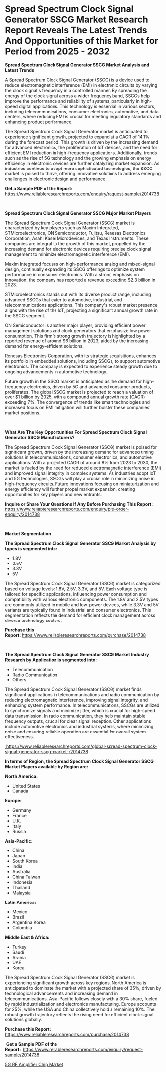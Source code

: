 <p><h1>Spread Spectrum Clock Signal Generator SSCG Market Research Report Reveals The Latest Trends And Opportunities of this Market for Period from 2025 - 2032</h1></p><p><strong>Spread Spectrum Clock Signal Generator SSCG Market Analysis and Latest Trends</strong></p>
<p><p>A Spread Spectrum Clock Signal Generator (SSCG) is a device used to reduce electromagnetic interference (EMI) in electronic circuits by varying the clock signal's frequency in a controlled manner. By spreading the energy of the clock signal across a wider frequency band, SSCGs help improve the performance and reliability of systems, particularly in high-speed digital applications. This technology is essential in various sectors, including telecommunications, consumer electronics, automotive, and data centers, where reducing EMI is crucial for meeting regulatory standards and enhancing product performance.</p><p>The Spread Spectrum Clock Signal Generator market is anticipated to experience significant growth, projected to expand at a CAGR of 14.1% during the forecast period. This growth is driven by the increasing demand for advanced electronics, the proliferation of IoT devices, and the need for efficient EMI reduction in high-frequency applications. Additionally, trends such as the rise of 5G technology and the growing emphasis on energy efficiency in electronic devices are further catalyzing market expansion. As industries continue to adopt more sophisticated technologies, the SSCG market is poised to thrive, offering innovative solutions to address emerging challenges in electronic design and performance.</p></p>
<p><strong>Get a Sample PDF of the Report:&nbsp;</strong> <a href="https://www.reliableresearchreports.com/enquiry/request-sample/2014738?utm_campaign=3253&utm_medium=2&utm_source=Github&utm_content=ia&utm_term=29032025&utm_id=spread-spectrum-clock-signal-generator-sscg">https://www.reliableresearchreports.com/enquiry/request-sample/2014738</a></p>
<p>&nbsp;</p>
<p><strong>Spread Spectrum Clock Signal Generator SSCG Major Market Players</strong></p>
<p><p>The Spread Spectrum Clock Signal Generator (SSCG) market is characterized by key players such as Maxim Integrated, STMicroelectronics, ON Semiconductor, Fujitsu, Renesas Electronics Corporation, Asahi Kasei Microdevices, and Texas Instruments. These companies are integral to the growth of this market, propelled by the increasing demand for electronic devices requiring precise clock signal management to minimize electromagnetic interference (EMI).</p><p>Maxim Integrated focuses on high-performance analog and mixed-signal design, continually expanding its SSCG offerings to optimize system performance in consumer electronics. With a strong emphasis on innovation, the company has reported a revenue exceeding $2.3 billion in 2023.</p><p>STMicroelectronics stands out with its diverse product range, including advanced SSCGs that cater to automotive, industrial, and telecommunications applications. This company's robust market presence aligns with the rise of the IoT, projecting a significant annual growth rate in the SSCG segment.</p><p>ON Semiconductor is another major player, providing efficient power management solutions and clock generators that emphasize low power consumption. This firm's strong growth trajectory is highlighted by a reported revenue of around $6 billion in 2023, aided by the increasing demand for energy-efficient solutions.</p><p>Renesas Electronics Corporation, with its strategic acquisitions, enhances its portfolio in embedded solutions, including SSCGs, to support automotive electronics. The company is expected to experience steady growth due to ongoing advancements in automotive technology.</p><p>Future growth in the SSCG market is anticipated as the demand for high-frequency electronics, driven by 5G and advanced consumer products, proliferates. The global SSCG market is projected to reach a valuation of over $1 billion by 2025, with a compound annual growth rate (CAGR) exceeding 7%. The convergence of trends like smart technologies and increased focus on EMI mitigation will further bolster these companies' market positions.</p></p>
<p>&nbsp;</p>
<p><strong>What Are The Key Opportunities For Spread Spectrum Clock Signal Generator SSCG Manufacturers?</strong></p>
<p><p>The Spread Spectrum Clock Signal Generator (SSCG) market is poised for significant growth, driven by the increasing demand for advanced timing solutions in telecommunications, consumer electronics, and automotive applications. With a projected CAGR of around 8% from 2023 to 2030, the market is fueled by the need for reduced electromagnetic interference (EMI) and improved signal integrity in complex systems. As industries adopt IoT and 5G technologies, SSCGs will play a crucial role in minimizing noise in high-frequency circuits. Future innovations focusing on miniaturization and energy efficiency will further propel market expansion, creating opportunities for key players and new entrants.</p></p>
<p><strong>Inquire or Share Your Questions If Any Before Purchasing This Report:</strong> <a href="https://www.reliableresearchreports.com/enquiry/pre-order-enquiry/2014738?utm_campaign=3253&utm_medium=2&utm_source=Github&utm_content=ia&utm_term=29032025&utm_id=spread-spectrum-clock-signal-generator-sscg">https://www.reliableresearchreports.com/enquiry/pre-order-enquiry/2014738</a></p>
<p>&nbsp;</p>
<p><strong>Market Segmentation</strong></p>
<p><strong>The Spread Spectrum Clock Signal Generator SSCG Market Analysis by types is segmented into:</strong></p>
<p><ul><li>1.8V</li><li>2.5V</li><li>3.3V</li><li>5V</li></ul></p>
<p><p>The Spread Spectrum Clock Signal Generator (SSCG) market is categorized based on voltage levels: 1.8V, 2.5V, 3.3V, and 5V. Each voltage type is tailored for specific applications, influencing power consumption and compatibility with various electronic components. The 1.8V and 2.5V types are commonly utilized in mobile and low-power devices, while 3.3V and 5V variants are typically found in industrial and consumer electronics. This segmentation reflects the demand for efficient clock management across diverse technology sectors.</p></p>
<p><strong>Purchase this Report:&nbsp;</strong><a href="https://www.reliableresearchreports.com/purchase/2014738?utm_campaign=3253&utm_medium=2&utm_source=Github&utm_content=ia&utm_term=29032025&utm_id=spread-spectrum-clock-signal-generator-sscg">https://www.reliableresearchreports.com/purchase/2014738</a></p>
<p>&nbsp;</p>
<p><strong>The Spread Spectrum Clock Signal Generator SSCG Market Industry Research by Application is segmented into:</strong></p>
<p><ul><li>Telecommunication</li><li>Radio Communication</li><li>Others</li></ul></p>
<p><p>The Spread Spectrum Clock Signal Generator (SSCG) market finds significant applications in telecommunications and radio communication by reducing electromagnetic interference, improving signal integrity, and enhancing system performance. In telecommunications, SSCGs are utilized to synchronize signals and minimize jitter, which is crucial for high-speed data transmission. In radio communication, they help maintain stable frequency outputs, crucial for clear signal reception. Other applications include automotive electronics and industrial systems, where minimizing noise and ensuring reliable operation are essential for overall system effectiveness.</p></p>
<p><a href="https://www.reliableresearchreports.com/global-spread-spectrum-clock-signal-generator-sscg-market-r2014738?utm_campaign=3253&utm_medium=2&utm_source=Github&utm_content=ia&utm_term=29032025&utm_id=spread-spectrum-clock-signal-generator-sscg">&nbsp;https://www.reliableresearchreports.com/global-spread-spectrum-clock-signal-generator-sscg-market-r2014738</a></p>
<p><strong>In terms of Region, the Spread Spectrum Clock Signal Generator SSCG Market Players available by Region are:</strong></p>
<p>
    <p> <strong> North America: </strong>
        <ul>
            <li>United States</li>
            <li>Canada</li>
        </ul>
        </p> 
    <p> <strong> Europe: </strong>
        <ul>
            <li>Germany</li>
            <li>France</li>
            <li>U.K.</li>
            <li>Italy</li>
            <li>Russia</li>
        </ul>
        </p> 
    <p> <strong> Asia-Pacific: </strong>
        <ul>
            <li>China</li>
            <li>Japan</li>
            <li>South Korea</li>
            <li>India</li>
            <li>Australia</li>
            <li>China Taiwan</li>
            <li>Indonesia</li>
            <li>Thailand</li>
            <li>Malaysia</li>
        </ul>
        </p> 
    <p> <strong> Latin America: </strong>
        <ul>
            <li>Mexico</li>
            <li>Brazil</li>
            <li>Argentina Korea</li>
            <li>Colombia</li>
        </ul>
        </p> 
    <p> <strong> Middle East & Africa: </strong>
        <ul>
            <li>Turkey</li>
            <li>Saudi</li>
            <li>Arabia</li>
            <li>UAE</li>
            <li>Korea</li>
        </ul>
    </p>
    </p>
<p><p>The Spread Spectrum Clock Signal Generator (SSCG) market is experiencing significant growth across key regions. North America is anticipated to dominate the market with a projected share of 35%, driven by technological advancements and increasing demand in telecommunications. Asia-Pacific follows closely with a 30% share, fueled by rapid industrialization and electronics manufacturing. Europe accounts for 25%, while the USA and China collectively hold a remaining 10%. The robust growth trajectory reflects the rising need for efficient clock signal solutions globally.</p></p>
<p><strong>Purchase this Report: </strong><a href="https://www.reliableresearchreports.com/purchase/2014738?utm_campaign=3253&utm_medium=2&utm_source=Github&utm_content=ia&utm_term=29032025&utm_id=spread-spectrum-clock-signal-generator-sscg">https://www.reliableresearchreports.com/purchase/2014738</a></p>
<p>&nbsp;<strong>Get a Sample PDF of the Report:&nbsp;&nbsp;</strong><a href="https://www.reliableresearchreports.com/enquiry/request-sample/2014738?utm_campaign=3253&utm_medium=2&utm_source=Github&utm_content=ia&utm_term=29032025&utm_id=spread-spectrum-clock-signal-generator-sscg">https://www.reliableresearchreports.com/enquiry/request-sample/2014738</a></p>
<p><strong></strong></p>
<p><p><a href="https://github.com/sirayedantte/Market-Research-Report-List-1/blob/main/5g-rf-amplifier-chip-market.md?utm_campaign=3253&utm_medium=2&utm_source=Github&utm_content=ia&utm_term=29032025&utm_id=spread-spectrum-clock-signal-generator-sscg">5G RF Amplifier Chip Market</a></p></p>